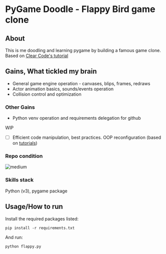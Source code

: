 # PyGame Doodle - Flappy Bird game clone

## About

This is me doodling and learning pygame by building a famous game clone.
Based on [Clear Code's tutorial](https://youtu.be/UZg49z76cLw)


## Gains, What tickled my brain
- General game engine operation - canvases, blips, frames, redraws
- Actor animation basics, sounds/events operation
- Collision control and optimization

### Other Gains
- Python venv operation and requirements delegation for github


WIP
- [ ] Efficient code manipulation, best practices. OOP reconfiguration (based on [tutorials](https://www.techwithtim.net/tutorials/game-development-with-python/pygame-tutorial/optimization/))
### Repo condition
![medium](https://img.shields.io/badge/medium&nbsp;clean-70-yellow)


### Skills stack
Python (v3), pygame package


## Usage/How to run
Install the required packages listed:
```
pip install -r requirements.txt
```
And run:
```
python flappy.py
```
